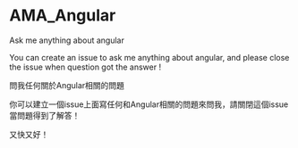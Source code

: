 # AMA_Angular
Ask me anything about angular

You can create an issue to ask me anything about angular, and please close the issue when question got the answer !

問我任何關於Angular相關的問題

你可以建立一個issue上面寫任何和Angular相關的問題來問我，請關閉這個issue當問題得到了解答！

又快又好！
